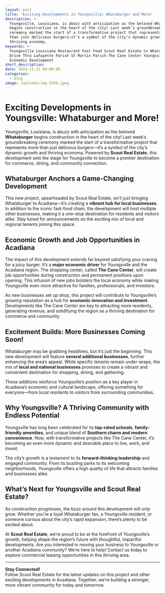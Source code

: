 ```yaml
---
layout: post
title: 'Exciting Developments in Youngsville: Whataburger and More!'
description: >-
  Youngsville, Louisiana, is abuzz with anticipation as the beloved Whataburger
  begins construction in the heart of the city! Last week’s groundbreaking
  ceremony marked the start of a transformative project that represents more
  than just delicious burgers—it’s a symbol of the city’s dynamic growth and
  thriving economy. 
keywords: >-
  Youngsville Louisiana Restaurant Fast Food Scout Real Estate Co Whataburger
  Drive Thru Lafayette Parish St Martin Parish The Cane Center Youngsville
  Economic Development
short_description:
date: 2024-11-25 08:00:00
categories:
  - blog
image: /uploads/img-5569.jpeg
---
```

# Exciting Developments in Youngsville: Whataburger and More!

Youngsville, Louisiana, is abuzz with anticipation as the beloved **Whataburger** begins construction in the heart of the city! Last week’s groundbreaking ceremony marked the start of a transformative project that represents more than just delicious burgers—it’s a symbol of the city’s dynamic growth and thriving economy. Powered by **Scout Real Estate**, this development sets the stage for Youngsville to become a premier destination for commerce, dining, and community connection.

## Whataburger Anchors a Game-Changing Development

This new project, spearheaded by Scout Real Estate, isn’t just bringing Whataburger to Acadiana—it’s creating a **vibrant hub for local businesses**. In addition to the iconic fast-food chain, the development will host multiple other businesses, making it a one-stop destination for residents and visitors alike. Stay tuned for announcements on the exciting mix of local and regional tenants joining this space.

## Economic Growth and Job Opportunities in Acadiana

The impact of this development extends far beyond satisfying your craving for a juicy burger. It’s a **major economic driver** for Youngsville and the Acadiana region. The shopping center, called **The Cane Center**, will create job opportunities during construction and permanent positions upon opening. This infusion of new jobs bolsters the local economy while making Youngsville even more attractive for families, professionals, and investors.

As new businesses set up shop, this project will contribute to Youngsville’s growing reputation as a hub for **economic innovation and investment**. Developments like The Cane Center are key to attracting more residents, generating revenue, and solidifying the region as a thriving destination for commerce and community.

## Excitement Builds: More Businesses Coming Soon!

Whataburger may be grabbing headlines, but it’s just the beginning. This new development will feature **several additional businesses**, further enhancing the area’s appeal. While specific tenants remain under wraps, the mix of **local and national businesses** promises to create a vibrant and convenient destination for shopping, dining, and gathering.

These additions reinforce Youngsville’s position as a key player in Acadiana’s economic and cultural landscape, offering something for everyone—from local residents to visitors from surrounding communities.

## Why Youngsville? A Thriving Community with Endless Potential

Youngsville has long been celebrated for its **top-rated schools**, **family-friendly amenities**, and unique blend of **Southern charm and modern convenience**. Now, with transformative projects like The Cane Center, it’s becoming an even more dynamic and desirable place to live, work, and invest.

The city’s growth is a testament to its **forward-thinking leadership** and engaged community. From its bustling parks to its welcoming neighborhoods, Youngsville offers a high quality of life that attracts families and businesses alike.

## What’s Next for Youngsville and Scout Real Estate?

As construction progresses, the buzz around this development will only grow. Whether you’re a loyal Whataburger fan, a Youngsville resident, or someone curious about the city’s rapid expansion, there’s plenty to be excited about.

At **Scout Real Estate**, we’re proud to be at the forefront of Youngsville’s growth, helping shape the region’s future with thoughtful, impactful developments. Are you interested in moving your business to Youngsville or another Acadiana community? We’re here to help! Contact us today to explore commercial leasing opportunities in this thriving area.

---

**Stay Connected!**<br>Follow Scout Real Estate for the latest updates on this project and other exciting developments in Acadiana. Together, we’re building a stronger, more vibrant community for today and tomorrow.